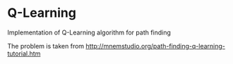 # Q-Learning
Implementation of Q-Learning algorithm for path finding

The problem is taken from http://mnemstudio.org/path-finding-q-learning-tutorial.htm
